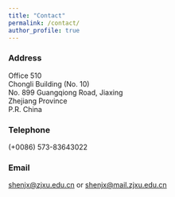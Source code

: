 ```yaml
---
title: "Contact"
permalink: /contact/
author_profile: true
---
```


### Address
Office 510 \
Chongli Building (No. 10) \
No. 899 Guangqiong Road, Jiaxing \
Zhejiang Province \
P.R. China

### Telephone
(+0086) 573-83643022

### Email
shenjx@zjxu.edu.cn or shenjx@mail.zjxu.edu.cn
